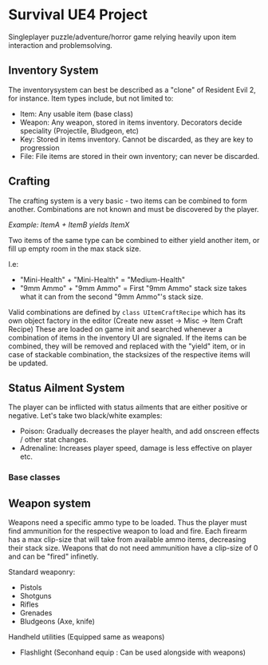 # Survival UE4 Project

Singleplayer puzzle/adventure/horror game relying heavily upon item interaction and problemsolving.

## Inventory System
The inventorysystem can best be described as a "clone" of Resident Evil 2, for instance.
Item types include, but not limited to:

+ Item: Any usable item (base class)
+ Weapon: Any weapon, stored in items inventory. Decorators decide speciality (Projectile, Bludgeon, etc)
+ Key: Stored in items inventory. Cannot be discarded, as they are key to progression
+ File: File items are stored in their own inventory; can never be discarded.

## Crafting
The crafting system is a very basic - two items can be combined to form another.
Combinations are not known and must be discovered by the player.

*Example: ItemA + ItemB yields ItemX*

Two items of the same type can be combined to either yield another item, or
fill up empty room in the max stack size. 

I.e:
+ "Mini-Health" + "Mini-Health" = "Medium-Health"
+ "9mm Ammo" + "9mm Ammo" = First "9mm Ammo" stack size takes what it can from the second "9mm Ammo"'s stack size.

Valid combinations are defined by ``` class UItemCraftRecipe ``` which has its own object factory in the editor (Create new asset -> Misc -> Item Craft Recipe)
These are loaded on game init and searched whenever a combination of items in the inventory UI are signaled.
If the items can be combined, they will be removed and replaced with the "yield" item, or in case of stackable combination,
the stacksizes of the respective items will be updated.

## Status Ailment System
The player can be inflicted with status ailments that are either positive or negative.
Let's take two black/white examples:
+ Poison: Gradually decreases the player health, and add onscreen effects / other stat changes.
+ Adrenaline: Increases player speed, damage is less effective on player etc.

### Base classes

## Weapon system

Weapons need a specific ammo type to be loaded. Thus the player must find ammunition for the respective weapon
to load and fire. Each firearm has a max clip-size that will take from available ammo items, decreasing their stack size.
Weapons that do not need ammunition have a clip-size of 0 and can be "fired" infinetly.

Standard weaponry:
+ Pistols
+ Shotguns
+ Rifles
+ Grenades
+ Bludgeons (Axe, knife)

Handheld utilities (Equipped same as weapons)
+ Flashlight (Seconhand equip : Can be used alongside with weapons)
